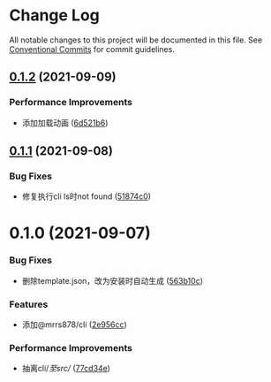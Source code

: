 # Change Log

All notable changes to this project will be documented in this file.
See [Conventional Commits](https://conventionalcommits.org) for commit guidelines.

## [0.1.2](https://github.com/mrrs878/gear/compare/@mrrs878/cli@0.1.1...@mrrs878/cli@0.1.2) (2021-09-09)


### Performance Improvements

* 添加加载动画 ([6d521b6](https://github.com/mrrs878/gear/commit/6d521b638d24c230dd00c8befd981733f65c5215))





## [0.1.1](https://github.com/mrrs878/gear/compare/@mrrs878/cli@0.1.0...@mrrs878/cli@0.1.1) (2021-09-08)


### Bug Fixes

* 修复执行cli ls时not found ([51874c0](https://github.com/mrrs878/gear/commit/51874c0692a26957c723c38caf7a738a6f61a5f1))





# 0.1.0 (2021-09-07)


### Bug Fixes

* 删除template.json，改为安装时自动生成 ([563b10c](https://github.com/mrrs878/gear/commit/563b10cb56a5dc617c1c40b8a8f0c72b8bdd9fe6))


### Features

* 添加@mrrs878/cli ([2e956cc](https://github.com/mrrs878/gear/commit/2e956cce1b6a0b3168ce98e546616dec27340aad))


### Performance Improvements

* 抽离cli/*至src/* ([77cd34e](https://github.com/mrrs878/gear/commit/77cd34ee36745600ff18d9df101ce331a868e334))
